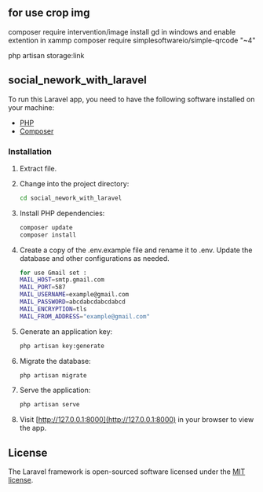 ## for use crop img
composer require intervention/image
install gd in windows and enable extention in xammp
composer require simplesoftwareio/simple-qrcode "~4"

php artisan storage:link

## social_nework_with_laravel

To run this Laravel app, you need to have the following software installed on your machine:
- [PHP](https://www.php.net/)
- [Composer](https://getcomposer.org/)


### Installation
1. Extract file.

2. Change into the project directory:
    ```bash
    cd social_nework_with_laravel
    ```

3. Install PHP dependencies:
    ```bash
    composer update
    composer install
    ```
4. Create a copy of the .env.example file and rename it to .env. Update the database and other configurations as needed.
    ```bash
    for use Gmail set :
    MAIL_HOST=smtp.gmail.com
    MAIL_PORT=587
    MAIL_USERNAME=example@gmail.com
    MAIL_PASSWORD=abcdabcdabcdabcd
    MAIL_ENCRYPTION=tls
    MAIL_FROM_ADDRESS="example@gmail.com"
    ```

6. Generate an application key:
    ```bash
    php artisan key:generate
    ```
7. Migrate the database:
    ```bash
    php artisan migrate
    ```
8. Serve the application:
    ```bash
    php artisan serve
    ```
10. Visit [http://127.0.0.1:8000](http://127.0.0.1:8000) in your browser to view the app.


## License

The Laravel framework is open-sourced software licensed under the [MIT license](https://opensource.org/licenses/MIT).
